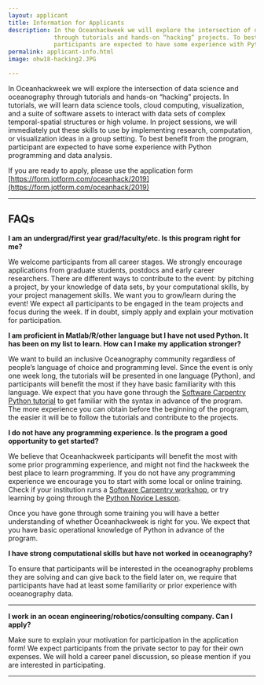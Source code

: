 ```yaml
---
layout: applicant
title: Information for Applicants
description: In the Oceanhackweek we will explore the intersection of data science and oceanography
             through tutorials and hands-on “hacking” projects. To best benefit from the program,
             participants are expected to have some experience with Python programming and data analysis.
permalink: applicant-info.html
image: ohw18-hacking2.JPG

---
```


In Oceanhackweek we will explore the intersection of data science and oceanography through tutorials and hands-on “hacking” projects. In tutorials, we will learn data science tools, cloud computing, visualization, and a suite of software assets to interact with data sets of complex temporal-spatial structures or high volume. In project sessions, we will immediately put these skills to use by implementing research, computation, or visualization ideas in a group setting. To best benefit from the program, participant are expected to have some experience with Python programming and data analysis.

If you are ready to apply, please use the application form [https://form.jotform.com/oceanhack/2019](https://form.jotform.com/oceanhack/2019)

---

## FAQs


**I am an undergrad/first year grad/faculty/etc. Is this program right for me?**

We welcome participants from all career stages. We strongly encourage applications from graduate students, postdocs and early career researchers. There are different ways to contribute to the event: by pitching a project, by your knowledge of data sets, by your computational skills, by your project management skills. We want you to grow/learn during the event! We expect all participants to be engaged in the team projects and focus during the week. If in doubt, simply apply and explain your motivation for participation.

**I am proficient in Matlab/R/other language but I have not used Python. It has been on my list to learn. How can I make my application stronger?**

We want to build an inclusive Oceanography community regardless of people’s language of choice and programming level. Since the event is only one week long, the tutorials will be presented in one language (Python), and participants will benefit the most if they have basic familiarity with this language. We expect that you have gone through the [Software Carpentry Python tutorial](http://swcarpentry.github.io/python-novice-gapminder) to get familiar with the syntax in advance of the program. The more experience you can obtain before the beginning of the program, the easier it will be to follow the tutorials and contribute to the projects.

**I do not have any programming experience. Is the program a good opportunity to get started?**

We believe that Oceanhackweek participants will benefit the most with some prior programming experience, and might not find the hackweek the best place to learn programming. If you do not have any programming experience we encourage you to start with some local or online training. Check if your institution runs a [Software Carpentry workshop](https://software-carpentry.org/workshops/), or try learning by going through the [Python Novice Lesson](http://swcarpentry.github.io/python-novice-gapminder).

Once you have gone through some training you will have a better understanding of whether Oceanhackweek is right for you. We expect that you have basic operational knowledge of Python in advance of the program. 

**I have strong computational skills but have not worked in oceanography?**

To ensure that participants will be interested in the oceanography problems they are solving and can give back to the field later on, we require that participants have had at least some familiarity or prior experience with oceanography data.

---

**I work in an ocean engineering/robotics/consulting company. Can I apply?**

Make sure to explain your motivation for participation in the application form! We expect participants from the private sector to pay for their own expenses. We will hold a career panel discussion, so please mention if you are interested in participating.

---



